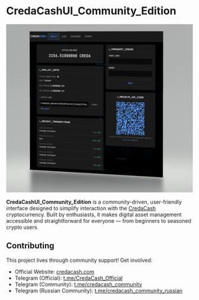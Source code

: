 # CredaCashUI_Community_Edition
![CredaCashUI Interface](https://github.com/Alexander454584/CredaCashUI/blob/main/UI.png?raw=true)

**CredaCashUI_Community_Edition** is a community-driven, user-friendly interface designed to simplify interaction with the [CredaCash](https://credacash.com) cryptocurrency. Built by enthusiasts, it makes digital asset management accessible and straightforward for everyone — from beginners to seasoned crypto users.

## Contributing
This project lives through community support! Get involved:
- Official Website: [credacash.com](https://credacash.com)
- Telegram (Official): [t.me/CredaCash_Official](https://t.me/CredaCash_Official)
- Telegram (Community): [t.me/credacash_community](https://t.me/credacash_community)
- Telegram (Russian Community): [t.me/credacash_community_russian](https://t.me/credacash_community_russian)
